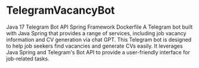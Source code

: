 # TelegramVacancyBot
Java 17
Telegram Bot API
Spring Framework
Dockerfile
A Telegram bot built with Java Spring that provides a range of services, including job vacancy information and CV generation via chat GPT.
This Telegram bot is designed to help job seekers find vacancies and generate CVs easily. 
It leverages Java Spring and Telegram's Bot API to provide a user-friendly interface for job-related tasks.
